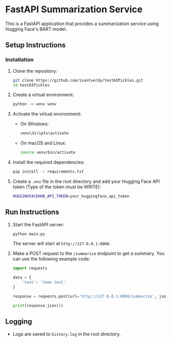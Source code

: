 # FastAPI Summarization Service

This is a FastAPI application that provides a summarization service using Hugging Face's BART model.

## Setup Instructions

### Installation

1. Clone the repository:

    ```sh
    git clone https://github.com/ivantverdy/testAIPickles.git
    cd testAIPickles
    ```

2. Create a virtual environment:

    ```sh
    python -m venv venv
    ```

3. Activate the virtual environment:

    - On Windows:

        ```sh
        venv\Scripts\activate
        ```

    - On macOS and Linux:

        ```sh
        source venv/bin/activate
        ```

4. Install the required dependencies:

    ```sh
    pip install -r requirements.txt
    ```

5. Create a `.env` file in the root directory and add your Hugging Face API token (Type of the token must be WRITE):

    ```sh
    HUGGINGFACEHUB_API_TOKEN=your_huggingface_api_token
    ```

## Run Instructions

1. Start the FastAPI server:

    ```sh
    python main.py
    ```

    The server will start at `http://127.0.0.1:8000`.

2. Make a POST request to the `/summarize` endpoint to get a summary. You can use the following example code:

    ```python
    import requests

    data = {
        'text': 'Some text'
    }

    response = requests.post(url='http://127.0.0.1:8000/summarize', json=data)

    print(response.json())
    ```

## Logging

- Logs are saved to `history.log` in the root directory.
